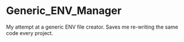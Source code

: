 # Generic_ENV_Manager
My attempt at a generic ENV file creator. Saves me re-writing the same code every project. 

